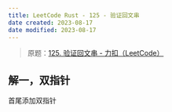 ```yaml
---
title: LeetCode Rust - 125 - 验证回文串
date created: 2023-08-17
date modified: 2023-08-17
---
```


> 原题：[125. 验证回文串 - 力扣（LeetCode）](https://leetcode.cn/problems/valid-palindrome/)

## 解一，双指针

首尾添加双指针